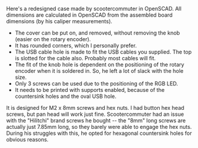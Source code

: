 Here's a redesigned case made by scootercommuter in OpenSCAD.  All dimensions are calculated in OpenSCAD from the assembled board dimensions (by his caliper measurements). 

* The cover can be put on, and removed, without removing the knob (easier on the rotary encoder).
* It has rounded corners, which I personally prefer.
* The USB cable hole is made to fit the USB cables you supplied.  The top is slotted for the cable also.  Probably most cables will fit.
* The fit of the knob hole is dependent on the positioning of the rotary encoder when it is soldered in.  So, he left a lot of slack with the hole size.
* Only 3 screws can be used due to the positioning of the RGB LED.
* It needs to be printed with supports enabled, because of the countersink holes and the oval USB hole.

It is designed for M2 x 8mm screws and hex nuts.  I had button hex head screws, but pan head will work just fine.  Scootercommuter had an issue with the "Hilitchi" brand screws he bought -- the "8mm" long screws are actually just 7.85mm long, so they barely were able to engage the hex nuts.  During his struggles with this, he opted for hexagonal countersink holes for obvious reasons.
